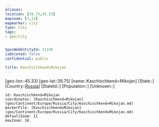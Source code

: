 ```yaml
---
aliases: 
location: [39.75,45.33]
mapzoom: [7,12] 
mapmarker: city 
type: City
tags:
- geo/City


SpocWebEntityId: 31336
isDeleted: false
confidential: public

title: Kaschischkend=Mikojan
---
```

[geo-lon::45.33]
[geo-lat::39.75]
[name::Kaschischkend=Mikojan]
[State::]
[Country::[Russia](geo/Continent/Europe/Russia.md)]
[StateId::]
[Population::]
[Unknown::]


```leaflet
id: Kaschischkend=Mikojan
coordinates: [Kaschischkend=Mikojan](geo/Continent/Europe/Russia/City/Kaschischkend=Mikojan.md)
markerFile: [Kaschischkend=Mikojan](geo/Continent/Europe/Russia/City/Kaschischkend=Mikojan.md)
defaultZoom: 11 
maxZoom: 18
```


